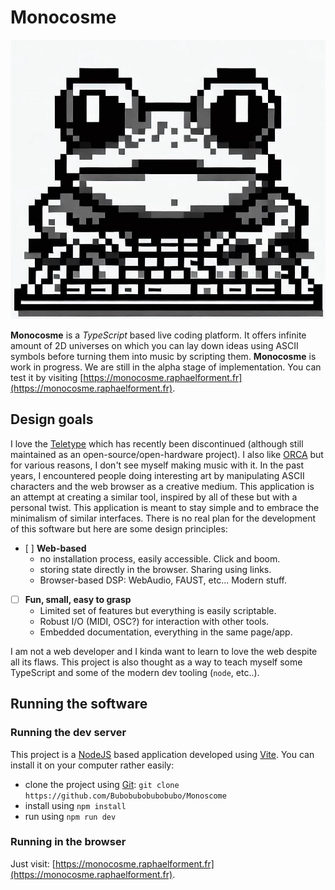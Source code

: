 # Monocosme

![frog](frog.jpeg)

**Monocosme** is a _TypeScript_ based live coding platform. It offers infinite amount of 2D universes on which you can lay down ideas using ASCII symbols before turning them into music by scripting them. **Monocosme** is work in progress. We are still in the alpha stage of implementation. You can test it by visiting [https://monocosme.raphaelforment.fr](https://monocosme.raphaelforment.fr).

## Design goals

I love the [Teletype](https://monome.org/docs/teletype/) which has recently been discontinued (although still maintained as an open-source/open-hardware project). I also like [ORCA](https://github.com/hundredrabbits/Orca) but for various reasons, I don't see myself making music with it. In the past years, I encountered people doing interesting art by manipulating ASCII characters and the web browser as a creative medium. This application is an attempt at creating a similar tool, inspired by all of these but with a personal twist. This application is meant to stay simple and to embrace the minimalism of similar interfaces. There is no real plan for the development of this software but here are some design principles:

- [ ] **Web-based**
  - no installation process, easily accessible. Click and boom.
  - storing state directly in the browser. Sharing using links.
  - Browser-based DSP: WebAudio, FAUST, etc... Modern stuff.
- [ ] **Fun, small, easy to grasp**
  - Limited set of features but everything is easily scriptable.
  - Robust I/O (MIDI, OSC?) for interaction with other tools.
  - Embedded documentation, everything in the same page/app.

I am not a web developer and I kinda want to learn to love the web despite all its flaws. This project is also thought as a way to teach myself some TypeScript and some of the modern dev tooling (`node`, etc..).

## Running the software

### Running the dev server

This project is a [NodeJS](https://nodejs.org/en) based application developed using [Vite](https://vitejs.dev/). You can install it on your computer rather easily:
- clone the project using [Git](https://git-scm.com/): `git clone https://github.com/Bubobubobubobubo/Monoscome`
- install using `npm install`
- run using `npm run dev`

### Running in the browser

Just visit: [https://monocosme.raphaelforment.fr](https://monocosme.raphaelforment.fr).